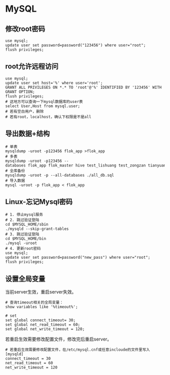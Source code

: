 # MySQL

## 修改root密码
``` shell
use mysql;
update user set password=password("123456") where user="root";
flush privileges;
```

## root允许远程访问
``` shell
use mysql;
update user set host='%' where user='root';
GRANT ALL PRIVILEGES ON *.* TO 'root'@'%' IDENTIFIED BY '123456' WITH GRANT OPTION;
flush privileges;
# 这地方可以查询一下mysql数据库的user表
select User,Host from mysql.user;
# 若有空白用户，删除
# 若有root，localhost，确认下权限是不是all
```

## 导出数据+结构
``` shell
# 单表
mysqldump -uroot -p123456 flok_app >flok_app
# 多表
mysqldump -uroot -p123456 --databases flok_app flok_master hive test_lishuang test_zongzan tianyuan > test.sql
# 全库备份
mysqldump -uroot -p --all-databases ./all_db.sql
# 导入数据
mysql -uroot -p flok_app < flok_app
```

## Linux-忘记Mysql密码
``` shell
# 1. 停止mysql服务
# 2. 跳过验证登陆
cd $MYSQL_HOME/sbin
./mysqld --skip-grant-tables
# 3. 跳过验证登陆
cd $MYSQL_HOME/bin
./mysql -uroot
# 4. 更新root密码
use mysql;
update user set password=password("new_pass") where user="root";
flush privileges;
```

## 设置全局变量
当前server生效，重启server失效。  
``` shell
# 查询timeout相关的全局变量：
show variables like '%timeout%';

# set
set global connect_timeout= 30;
set global net_read_timeout = 60;
set global net_write_timeout = 120;
``` 

若重启生效需要修改配置文件，修改完后重启server。  
``` shell
# 若重启生效需要修改配置文件，在/etc/mysql.cnf或任意incloude的文件里写入
[mysqld]
connect_timeout = 30
net_read_timeout = 60
net_write_timeout = 120
```
